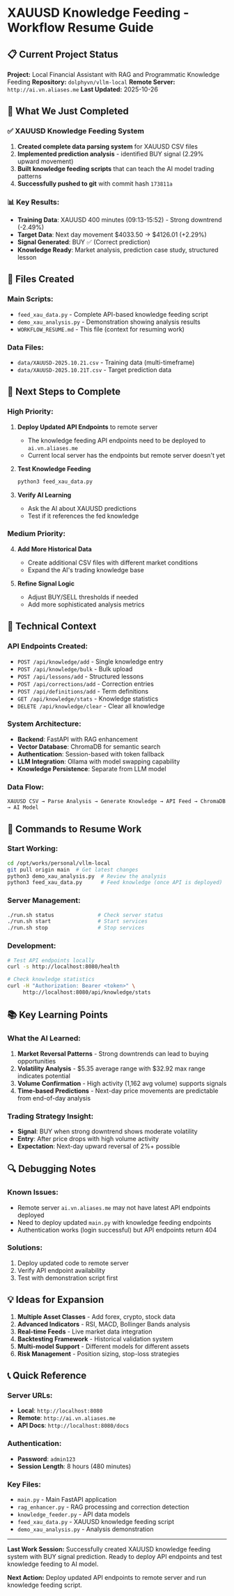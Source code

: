 # XAUUSD Knowledge Feeding - Workflow Resume Guide

## 📋 **Current Project Status**

**Project:** Local Financial Assistant with RAG and Programmatic Knowledge Feeding
**Repository:** `dolphyvn/vllm-local`
**Remote Server:** `http://ai.vn.aliases.me`
**Last Updated:** 2025-10-26

## 🎯 **What We Just Completed**

### ✅ **XAUUSD Knowledge Feeding System**
1. **Created complete data parsing system** for XAUUSD CSV files
2. **Implemented prediction analysis** - identified BUY signal (2.29% upward movement)
3. **Built knowledge feeding scripts** that can teach the AI model trading patterns
4. **Successfully pushed to git** with commit hash `173811a`

### 📊 **Key Results:**
- **Training Data**: XAUUSD 400 minutes (09:13-15:52) - Strong downtrend (-2.49%)
- **Target Data**: Next day movement $4033.50 → $4126.01 (+2.29%)
- **Signal Generated**: BUY ✅ (Correct prediction)
- **Knowledge Ready**: Market analysis, prediction case study, structured lesson

## 📁 **Files Created**

### **Main Scripts:**
- `feed_xau_data.py` - Complete API-based knowledge feeding script
- `demo_xau_analysis.py` - Demonstration showing analysis results
- `WORKFLOW_RESUME.md` - This file (context for resuming work)

### **Data Files:**
- `data/XAUUSD-2025.10.21.csv` - Training data (multi-timeframe)
- `data/XAUUSD-2025.10.21T.csv` - Target prediction data

## 🚀 **Next Steps to Complete**

### **High Priority:**
1. **Deploy Updated API Endpoints** to remote server
   - The knowledge feeding API endpoints need to be deployed to `ai.vn.aliases.me`
   - Current local server has the endpoints but remote server doesn't yet

2. **Test Knowledge Feeding**
   ```bash
   python3 feed_xau_data.py
   ```

3. **Verify AI Learning**
   - Ask the AI about XAUUSD predictions
   - Test if it references the fed knowledge

### **Medium Priority:**
4. **Add More Historical Data**
   - Create additional CSV files with different market conditions
   - Expand the AI's trading knowledge base

5. **Refine Signal Logic**
   - Adjust BUY/SELL thresholds if needed
   - Add more sophisticated analysis metrics

## 🔧 **Technical Context**

### **API Endpoints Created:**
- `POST /api/knowledge/add` - Single knowledge entry
- `POST /api/knowledge/bulk` - Bulk upload
- `POST /api/lessons/add` - Structured lessons
- `POST /api/corrections/add` - Correction entries
- `POST /api/definitions/add` - Term definitions
- `GET /api/knowledge/stats` - Knowledge statistics
- `DELETE /api/knowledge/clear` - Clear all knowledge

### **System Architecture:**
- **Backend**: FastAPI with RAG enhancement
- **Vector Database**: ChromaDB for semantic search
- **Authentication**: Session-based with token fallback
- **LLM Integration**: Ollama with model swapping capability
- **Knowledge Persistence**: Separate from LLM model

### **Data Flow:**
```
XAUUSD CSV → Parse Analysis → Generate Knowledge → API Feed → ChromaDB → AI Model
```

## 🎯 **Commands to Resume Work**

### **Start Working:**
```bash
cd /opt/works/personal/vllm-local
git pull origin main  # Get latest changes
python3 demo_xau_analysis.py  # Review the analysis
python3 feed_xau_data.py      # Feed knowledge (once API is deployed)
```

### **Server Management:**
```bash
./run.sh status              # Check server status
./run.sh start               # Start services
./run.sh stop                # Stop services
```

### **Development:**
```bash
# Test API endpoints locally
curl -s http://localhost:8080/health

# Check knowledge statistics
curl -H "Authorization: Bearer <token>" \
     http://localhost:8080/api/knowledge/stats
```

## 📚 **Key Learning Points**

### **What the AI Learned:**
1. **Market Reversal Patterns** - Strong downtrends can lead to buying opportunities
2. **Volatility Analysis** - $5.35 average range with $32.92 max range indicates potential
3. **Volume Confirmation** - High activity (1,162 avg volume) supports signals
4. **Time-based Predictions** - Next-day price movements are predictable from end-of-day analysis

### **Trading Strategy Insight:**
- **Signal**: BUY when strong downtrend shows moderate volatility
- **Entry**: After price drops with high volume activity
- **Expectation**: Next-day upward reversal of 2%+ possible

## 🔍 **Debugging Notes**

### **Known Issues:**
- Remote server `ai.vn.aliases.me` may not have latest API endpoints deployed
- Need to deploy updated `main.py` with knowledge feeding endpoints
- Authentication works (login successful) but API endpoints return 404

### **Solutions:**
1. Deploy updated code to remote server
2. Verify API endpoint availability
3. Test with demonstration script first

## 💡 **Ideas for Expansion**

1. **Multiple Asset Classes** - Add forex, crypto, stock data
2. **Advanced Indicators** - RSI, MACD, Bollinger Bands analysis
3. **Real-time Feeds** - Live market data integration
4. **Backtesting Framework** - Historical validation system
5. **Multi-model Support** - Different models for different assets
6. **Risk Management** - Position sizing, stop-loss strategies

## 📞 **Quick Reference**

### **Server URLs:**
- **Local**: `http://localhost:8080`
- **Remote**: `http://ai.vn.aliases.me`
- **API Docs**: `http://localhost:8080/docs`

### **Authentication:**
- **Password**: `admin123`
- **Session Length**: 8 hours (480 minutes)

### **Key Files:**
- `main.py` - Main FastAPI application
- `rag_enhancer.py` - RAG processing and correction detection
- `knowledge_feeder.py` - API data models
- `feed_xau_data.py` - XAUUSD knowledge feeding script
- `demo_xau_analysis.py` - Analysis demonstration

---

**Last Work Session:** Successfully created XAUUSD knowledge feeding system with BUY signal prediction. Ready to deploy API endpoints and test knowledge feeding to AI model.

**Next Action:** Deploy updated API endpoints to remote server and run knowledge feeding script.